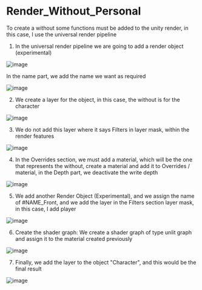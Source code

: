 # Render_Without_Personal

To create a without some functions must be added to the unity render, in this case, I use the universal render pipeline

1. In the universal render pipeline we are going to add a render object (experimental)

![image](https://user-images.githubusercontent.com/26027219/107083580-d8e37100-67c3-11eb-9512-2ff91ff75c98.png)

In the name part, we add the name we want as required

![image](https://user-images.githubusercontent.com/26027219/107083646-f44e7c00-67c3-11eb-9c94-491794aeafc7.png)

2. We create a layer for the object, in this case, the without is for the character

![image](https://user-images.githubusercontent.com/26027219/107083713-0cbe9680-67c4-11eb-994e-622d1e7707a9.png)

3. We do not add this layer where it says Filters in layer mask, within the render features

![image](https://user-images.githubusercontent.com/26027219/107083843-3972ae00-67c4-11eb-877b-afdb1b40915e.png)

4. In the Overrides section, we must add a material, which will be the one that represents the without, create a material and add it to Overrides / material, in the Depth part, we deactivate the write depth

![image](https://user-images.githubusercontent.com/26027219/107083878-4d1e1480-67c4-11eb-87a5-f02785877e61.png)

5. We add another Render Object (Experimental), and we assign the name of #NAME_Front, and we add the layer in the Filters section layer mask, in this case, I add player

![image](https://user-images.githubusercontent.com/26027219/107083950-67f08900-67c4-11eb-80e9-c1cbae6dbef3.png)

6. Create the shader graph: We create a shader graph of type unlit graph and assign it to the material created previously

![image](https://user-images.githubusercontent.com/26027219/107084024-7ccd1c80-67c4-11eb-9835-e967fd5af237.png)

7. Finally, we add the layer to the object "Character", and this would be the final result

![image](https://user-images.githubusercontent.com/26027219/107084164-b30a9c00-67c4-11eb-8e85-ec45ff90f05b.png)
